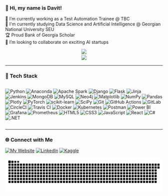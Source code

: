 ### 👋 Hi, my name is Davit!

🩵 I’m currently working as a Test Automation Trainee @ TBC\
🌱 I'm currently studying Data Science and Artificial Intelligence @ Georgian National University SEU\
🏆 Proud Bank of Georgia Scholar\
👀 I’m looking to collaborate on exciting AI startups

<div align="center">
  <a href="https://github.com/DavitEgoian">
    <img height="165em" src="https://github-readme-stats.vercel.app/api?username=DavitEgoian&theme=dark&hide_border=false&include_all_commits=true&count_private=true"/>
    <br>
    <img height="195em" src="https://github-readme-stats.vercel.app/api/top-langs/?username=DavitEgoian&theme=dark&layout=donut&count_private=true"/>
  </a>
</div>

---

### 🧰 Tech Stack

<div style="display: flex; flex-wrap: wrap; justify-content: center; gap: 10px;">

![Python](https://img.shields.io/badge/python-3776AB?style=for-the-badge&logo=python&logoColor=ffdd54)
![Anaconda](https://img.shields.io/badge/Anaconda-44A833?style=for-the-badge&logo=anaconda&logoColor=white)
![Apache Spark](https://img.shields.io/badge/Apache%20Spark-E25A1C?style=for-the-badge&logo=apachespark&logoColor=white)
![Django](https://img.shields.io/badge/django-092E20?style=for-the-badge&logo=django&logoColor=white)
![Flask](https://img.shields.io/badge/flask-000000?style=for-the-badge&logo=flask&logoColor=white)
![Jinja](https://img.shields.io/badge/jinja-A03C55?style=for-the-badge&logo=jinja&logoColor=white)
![Jenkins](https://img.shields.io/badge/jenkins-D24939?style=for-the-badge&logo=jenkins&logoColor=white)
![MongoDB](https://img.shields.io/badge/MongoDB-47A248?style=for-the-badge&logo=mongodb&logoColor=white)
![MySQL](https://img.shields.io/badge/mysql-4479A1?style=for-the-badge&logo=mysql&logoColor=white)
![Neo4j](https://img.shields.io/badge/Neo4j-008CC1?style=for-the-badge&logo=neo4j&logoColor=white)
![Matplotlib](https://img.shields.io/badge/Matplotlib-11557C?style=for-the-badge&logo=matplotlib&logoColor=white)
![NumPy](https://img.shields.io/badge/numpy-013243?style=for-the-badge&logo=numpy&logoColor=white)
![Pandas](https://img.shields.io/badge/pandas-150458?style=for-the-badge&logo=pandas&logoColor=white)
![Plotly](https://img.shields.io/badge/Plotly-3F4F75?style=for-the-badge&logo=plotly&logoColor=white)
![PyTorch](https://img.shields.io/badge/PyTorch-EE4C2C?style=for-the-badge&logo=PyTorch&logoColor=white)
![scikit-learn](https://img.shields.io/badge/scikit--learn-F7931E?style=for-the-badge&logo=scikit-learn&logoColor=white)
![SciPy](https://img.shields.io/badge/SciPy-8CAAE6?style=for-the-badge&logo=scipy&logoColor=white)
![Git](https://img.shields.io/badge/git-F05033?style=for-the-badge&logo=git&logoColor=white)
![GitHub Actions](https://img.shields.io/badge/GitHub%20Actions-2088FF?style=for-the-badge&logo=githubactions&logoColor=white)
![GitLab](https://img.shields.io/badge/gitlab-FC6D26?style=for-the-badge&logo=gitlab&logoColor=white)
![CircleCI](https://img.shields.io/badge/circleci-222BB9?style=for-the-badge&logo=circleci&logoColor=white)
![Travis CI](https://img.shields.io/badge/travis%20ci-3EAAAF?style=for-the-badge&logo=travis&logoColor=white)
![Docker](https://img.shields.io/badge/docker-2496ED?style=for-the-badge&logo=docker&logoColor=white)
![Kubernetes](https://img.shields.io/badge/kubernetes-326CE5?style=for-the-badge&logo=kubernetes&logoColor=white)
![Postman](https://img.shields.io/badge/postman-FF6C37?style=for-the-badge&logo=postman&logoColor=white)
![Power BI](https://img.shields.io/badge/Power_BI-F2C811?style=for-the-badge&logo=powerbi&logoColor=black)
![Grafana](https://img.shields.io/badge/grafana-F46800?style=for-the-badge&logo=grafana&logoColor=white)
![Prometheus](https://img.shields.io/badge/Prometheus-E6522C?style=for-the-badge&logo=prometheus&logoColor=white)
![HTML5](https://img.shields.io/badge/html5-E34F26?style=for-the-badge&logo=html5&logoColor=white)
![CSS3](https://img.shields.io/badge/css3-1572B6?style=for-the-badge&logo=css3&logoColor=white)
![JavaScript](https://img.shields.io/badge/javascript-F7DF1E?style=for-the-badge&logo=javascript&logoColor=black)
![React](https://img.shields.io/badge/react-61DAFB?style=for-the-badge&logo=react&logoColor=black)
![C#](https://img.shields.io/badge/C%23-239120?style=for-the-badge&logo=csharp&logoColor=white)
![.NET](https://img.shields.io/badge/.NET-512BD4?style=for-the-badge&logo=.net&logoColor=white)


</div>

---

### 🌐 Connect with Me

<a href="https://davitegoian.tech/" target="_blank"><img src="https://img.shields.io/badge/Website-4d96FF?style=for-the-badge&logo=globe&logoColor=white" alt="My Website"/></a>
<a href="https://www.linkedin.com/in/davitegoian/" target="_blank"><img src="https://img.shields.io/badge/linkedin-%230077B5.svg?style=for-the-badge&logo=linkedin&logoColor=white" alt="LinkedIn"></a>
<a href="https://www.kaggle.com/davitegoian" target="_blank"><img src="https://img.shields.io/badge/Kaggle-035a7d?style=for-the-badge&logo=kaggle&logoColor=white" alt="Kaggle"/></a>

<picture>
  <source media="(prefers-color-scheme: dark)" srcset="https://raw.githubusercontent.com/davitegoian/davitegoian/output/github-snake-dark.svg" />
  <source media="(prefers-color-scheme: light)" srcset="https://raw.githubusercontent.com/davitegoian/davitegoian/output/github-snake.svg" />
  <img alt="github-snake" src="https://raw.githubusercontent.com/davitegoian/davitegoian/output/github-snake.svg" />
</picture>
